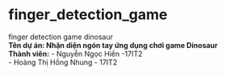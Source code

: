 # finger_detection_game<br>
finger detection game dinosaur<br>
<b>Tên dự án: Nhận diện ngón tay ứng dụng chơi game Dinosaur</b><br>
<b>Thành viên:</b> - Nguyễn Ngọc Hiền -17IT2<br>
                   - Hoàng Thị Hồng Nhung - 17IT2<br>
